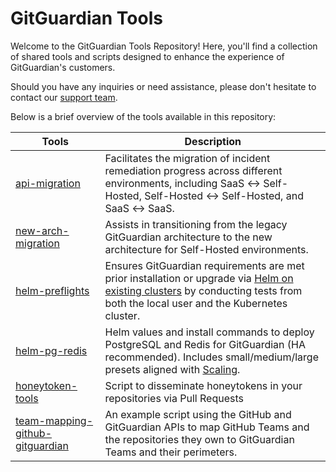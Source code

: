 # GitGuardian Tools

Welcome to the GitGuardian Tools Repository! Here, you'll find a collection of shared tools and scripts designed to enhance the experience of GitGuardian's customers.

Should you have any inquiries or need assistance, please don't hesitate to contact our [support team](mailto:support@gitguardian.com?subject=Inquiry+about+GitGuardian+Tools).

Below is a brief overview of the tools available in this repository:

Tools | Description
------------ | -------------
[api-migration](./api-migration) | Facilitates the migration of incident remediation progress across different environments, including SaaS ↔ Self-Hosted, Self-Hosted ↔ Self-Hosted, and SaaS ↔ SaaS.
[new-arch-migration](./new-arch-migration) | Assists in transitioning from the legacy GitGuardian architecture to the new architecture for Self-Hosted environments.
[helm-preflights](./helm-preflights) | Ensures GitGuardian requirements are met prior installation or upgrade via [Helm on existing clusters](https://docs.gitguardian.com/self-hosting/installation/installation-existing-helm) by conducting tests from both the local user and the Kubernetes cluster.
[helm-pg-redis](./helm-pg-redis) | Helm values and install commands to deploy PostgreSQL and Redis for GitGuardian (HA recommended). Includes small/medium/large presets aligned with [Scaling](https://docs.gitguardian.com/self-hosting/management/infrastructure-management/scaling).
[honeytoken-tools](./honeytoken-tools) | Script to disseminate honeytokens in your repositories via Pull Requests
[team-mapping-github-gitguardian](./team-mapping-github-gitguardian) | An example script using the GitHub and GitGuardian APIs to map GitHub Teams and the repositories they own to GitGuardian Teams and their perimeters.
